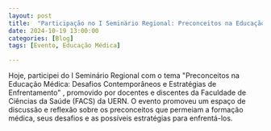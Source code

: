 ```yaml
---
layout: post
title:  "Participação no I Seminário Regional: Preconceitos na Educação Médica: Desafios Contemporâneos e Estratégias de Enfrentamento"
date: 2024-10-19 13:00:00
categories: [Blog]
tags: [Evento, Educação Médica]

---
```


Hoje, participei do I Seminário Regional com o tema "Preconceitos na Educação Médica: Desafios Contemporâneos e Estratégias de Enfrentamento" , promovido por docentes e discentes da Faculdade de Ciências da Saúde (FACS) da UERN. O evento promoveu um espaço de discussão e reflexão sobre os preconceitos que permeiam a formação médica, seus desafios e as possíveis estratégias para enfrentá-los.